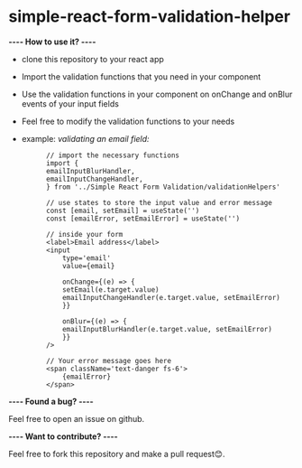 # simple-react-form-validation-helper

**---- How to use it? ----**

- clone this repository to your react app
- Import the validation functions that you need in your component
- Use the validation functions in your component on onChange and onBlur events of your input fields
- Feel free to modify the validation functions to your needs
- example:
  _validating an email field:_

          
            // import the necessary functions
            import {
            emailInputBlurHandler,
            emailInputChangeHandler,
            } from '../Simple React Form Validation/validationHelpers'

            // use states to store the input value and error message
            const [email, setEmail] = useState('')
            const [emailError, setEmailError] = useState('')

            // inside your form
            <label>Email address</label>
            <input
                type='email'
                value={email}

                onChange={(e) => {
                setEmail(e.target.value)
                emailInputChangeHandler(e.target.value, setEmailError)
                }}

                onBlur={(e) => {
                emailInputBlurHandler(e.target.value, setEmailError)
                }}
            />

            // Your error message goes here
            <span className='text-danger fs-6'>
                {emailError}
            </span>
            

**---- Found a bug? ----**

Feel free to open an issue on github.

**---- Want to contribute? ----**

Feel free to fork this repository and make a pull request😊.
